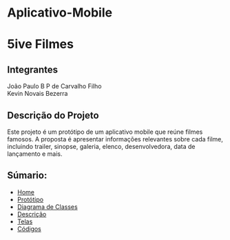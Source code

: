 # Aplicativo-Mobile

<h1>5ive Filmes</h1>

<h2>Integrantes</h2>
<p>João Paulo B P de Carvalho Filho <br>
  Kevin Novais Bezerra
</p>

 <h2>Descrição do Projeto</h2>
<p>
 Este projeto é um protótipo de um aplicativo mobile que reúne filmes famosos. A proposta é apresentar informações relevantes sobre cada filme, incluindo trailer, sinopse, galeria, elenco, desenvolvedora, data de lançamento e mais.
</p>

## Súmario:
- [Home](https://github.com/Kevin-N-Bezerra/Aplicativo-Mobile/wiki)
- [Protótipo](https://github.com/Kevin-N-Bezerra/Aplicativo-Mobile/wiki/Prot%C3%B3tipo)
- [Diagrama de Classes](https://github.com/Kevin-N-Bezerra/Aplicativo-Mobile/wiki/2.-Diagrama-de-Classes)
- [Descrição](https://github.com/Kevin-N-Bezerra/Aplicativo-Mobile/wiki/3.-Descri%C3%A7%C3%A3o)
- [Telas](https://github.com/Kevin-N-Bezerra/Aplicativo-Mobile/wiki/4.-Telas)
- [Códigos](https://github.com/Kevin-N-Bezerra/Aplicativo-Mobile/wiki/5.-C%C3%B3digos)
